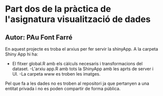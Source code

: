 # Part dos de la pràctica de l'asignatura visualització de dades
## Autor: PAu Font Farré

En aquest projecte es troba el arxius per fer servir la shinyApp.
A la carpeta Shiny App hi ha:
- El fitxer global.R amb els càlculs necesaris i transformacions del dataset.
-L'arxiu app.R amb tots la ShinyApp amb les aprts de server i UI.
-La carpeta www es troben les imatges.

Pel que fa a les dades no es troben al repositori ja que pertanyen a una entitat privada i no es poden compartir de forma pública.
